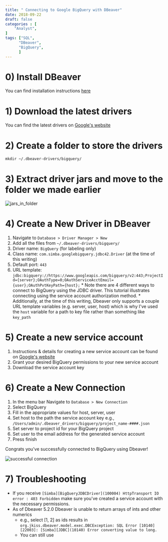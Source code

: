 ```yaml
---
title: " Connecting to Google BigQuery with DBeaver"
date: 2018-09-22
draft: false
categories : [
    "Analyst",
]
tags: ["SQL",
      "DBeaver",
      "BigQuery",
      ]
---
```


# 0) Install DBeaver

You can find installation instructions [here](/post/2017-03-26-dbeaver-mac/)

# 1) Download the latest drivers
You can find the latest drivers on [Google's website](https://cloud.google.com/bigquery/partners/simba-drivers/)

# 2) Create a folder to store the drivers
`mkdir ~/.dbeaver-drivers/bigquery/`

# 3) Extract driver jars and move to the folder we made earlier

![jars_in_folder](/img/20180922_bigquery_jars_in_place.png)

# 4) Create a New Driver in DBeaver

  1. Navigate to `Database > Driver Manager > New`
  1. Add all the files from `~/.dbeaver-drivers/bigquery/`
  1. Driver name: `BigQuery` (for labeling only)
  1. Class name: `com.simba.googlebigquery.jdbc42.Driver` (at the time of this writing)
  1. Default port: `443`
  1. URL template: `jdbc:bigquery://https://www.googleapis.com/bigquery/v2:443;ProjectId={server};OAuthType=0;OAuthServiceAcctEmail={user};OAuthPvtKeyPath={host};`
    * Note there are 4 different ways to connect to BigQuery using the JDBC driver. This tutorial illustrates connecting using the service account authorization method.
    * Additionally, at the time of this writing, Dbeaver only supports a couple URL template variables (e.g. server, user, host) which is why I've used the `host` variable for a path to key file rather than something like `key_path`

# 5) Create a new service account

  1. Instructions & details for creating a new service account can be found on [Google's website](https://cloud.google.com/docs/authentication/production#auth-cloud-implicit-python)
  1. Grant your desired BigQuery permissions to your new service account
  1. Download the service account key

# 6) Create a New Connection

  1. In the menu bar Navigate to `Database > New Connection`
  1. Select BigQuery
  1. Fill in the appropriate values for host, server, user
  1. Set host to the path the service account key e.g., `/Users/admin/.dbeaver_drivers/bigquery/project_name-####.json`
  1. Set server to project id for your BigQuery project
  1. Set user to the email address for the generated service account
  1. Press finish

  Congrats you've successfully connected to BigQuery using Dbeaver!

![successful connection](/img/20180922_bigquery_connection.png)

# 7) Troubleshooting

  * If you receive `[Simba][BigQueryJDBCDriver](100004) HttpTransport IO error : 403 Forbidden` make sure you've created a service account with the necessary permissions.
  * As of Dbeaver 5.2.0 Dbeaver is unable to return arrays of ints and other numerics
    * e.g., select [1, 2] as ids results in `org.jkiss.dbeaver.model.exec.DBCException: SQL Error [10140] [22003]: [Simba][JDBC](10140) Error converting value to long.`
    * You can still use
